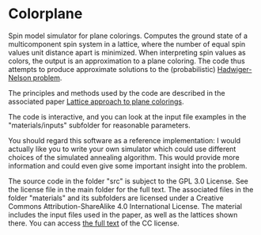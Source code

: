 # Colorplane

Spin model simulator for plane colorings. Computes the ground state of a multicomponent spin system in a lattice, where the number of equal spin values unit distance apart is minimized. When interpreting spin values as colors, the output is an approximation to a plane coloring. The code thus attempts to produce approximate solutions to the (probabilistic) [Hadwiger-Nelson problem](https://en.wikipedia.org/wiki/Hadwiger%E2%80%93Nelson_problem).

The principles and methods used by the code are described in the associated paper [Lattice approach to plane colorings](https://arxiv.org/abs/1908.03880).

The code is interactive, and you can look at the input file examples in the "materials/inputs" subfolder for reasonable parameters. 

You should regard this software as a reference implementation: I would actually like you to write your own simulator which could use different choices of the simulated annealing algorithm. This would provide more information and could even give some important insight into the problem.

The source code in the folder "src" is subject to the GPL 3.0 License. See the license file in the main folder for the full text. The associated files in the folder "materials" and its subfolders are licensed under a Creative Commons Attribution-ShareAlike 4.0 International License. The material includes the input files used in the paper, as well as the lattices shown there. You can access [the full text](materials/License_CC) of the CC license.
